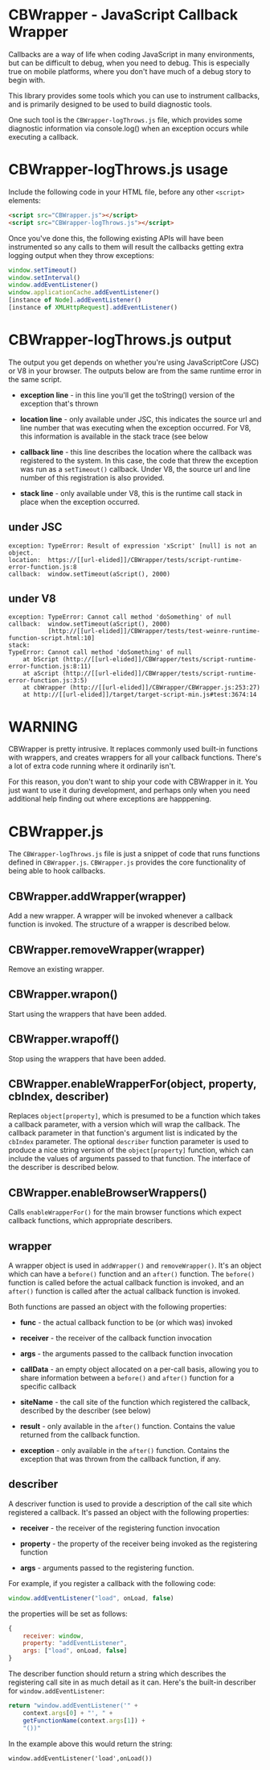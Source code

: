 CBWrapper - JavaScript Callback Wrapper
=======================================

Callbacks are a way of life when coding JavaScript
in many environments, but can be difficult to debug,
when you need to debug.  This is especially true on
mobile platforms, where you don't have much of a 
debug story to begin with.

This library provides some tools which you can use
to instrument callbacks, and is primarily designed
to be used to build diagnostic tools.

One such tool is the `CBWrapper-logThrows.js` file,
which provides some diagnostic information via 
console.log() when an exception occurs while
executing a callback.

CBWrapper-logThrows.js usage
============================

Include the following code in your HTML file, 
before any other `<script>` elements:

```html
<script src="CBWrapper.js"></script>
<script src="CBWrapper-logThrows.js"></script>
```

Once you've done this, the following existing APIs
will have been instrumented so any calls to them
will result the callbacks getting extra logging
output when they throw exceptions:

```javascript
window.setTimeout()
window.setInterval()
window.addEventListener()
window.applicationCache.addEventListener()
[instance of Node].addEventListener()
[instance of XMLHttpRequest].addEventListener()

```

CBWrapper-logThrows.js output
=============================

The output you get depends on whether you're using JavaScriptCore (JSC) or V8 in your
browser.  The outputs below are from the same runtime error in the same script.

* **exception line** - in this line you'll get the toString() version of the exception
that's thrown

* **location line** - only available under JSC, this indicates the source url and
line number that was executing when the exception occurred.  For V8, this information
is available in the stack trace (see below

* **callback line** - this line describes the location where the callback was 
registered to the system.  In this case, the code that threw the exception was
run as a `setTimeout()` callback.  Under V8, the source url and line number of
this registration is also provided.

* **stack line** - only available under V8, this is the runtime call stack in place
when the exception occurred.

under JSC
---------

```
exception: TypeError: Result of expression 'xScript' [null] is not an object.
location:  https://[[url-elided]]/CBWrapper/tests/script-runtime-error-function.js:8
callback:  window.setTimeout(aScript(), 2000)
```


under V8
--------

```
exception: TypeError: Cannot call method 'doSomething' of null
callback:  window.setTimeout(aScript(), 2000) 
           [http://[[url-elided]]/CBWrapper/tests/test-weinre-runtime-function-script.html:10]
stack:
TypeError: Cannot call method 'doSomething' of null
    at bScript (http://[[url-elided]]/CBWrapper/tests/script-runtime-error-function.js:8:11)
    at aScript (http://[[url-elided]]/CBWrapper/tests/script-runtime-error-function.js:3:5)
    at cbWrapper (http://[[url-elided]]/CBWrapper/CBWrapper.js:253:27)
    at http://[[url-elided]]/target/target-script-min.js#test:3674:14
```

WARNING
=======

CBWrapper is pretty intrusive.  It replaces commonly used built-in functions with 
wrappers, and creates wrappers for all your callback functions.  There's a lot
of extra code running where it ordinarily isn't.

For this reason, you don't want to ship your code with CBWrapper in it.  You
just want to use it during development, and perhaps only when you need additional
help finding out where exceptions are happpening.

CBWrapper.js
============

The `CBWrapper-logThrows.js` file is just a snippet of code that runs functions
defined in `CBWrapper.js`.  `CBWrapper.js` provides the core functionality of
being able to hook callbacks.  

CBWrapper.addWrapper(wrapper)
-----------------------------

Add a new wrapper.  A wrapper will be invoked whenever a callback function
is invoked.  The structure of a wrapper is described below.

CBWrapper.removeWrapper(wrapper)
--------------------------------

Remove an existing wrapper.

CBWrapper.wrapon()
------------------

Start using the wrappers that have been added.

CBWrapper.wrapoff()
-------------------

Stop using the wrappers that have been added.


CBWrapper.enableWrapperFor(object, property, cbIndex, describer)
-------------------------------------------------------------

Replaces `object[property]`, which is presumed to be a function
which takes a callback parameter, with a version which will
wrap the callback.  The callback parameter in that function's 
argument list is indicated by the `cbIndex` parameter.  The
optional `describer` function parameter is used to produce a nice
string version of the `object[property]` function, which
can include the values of arguments passed to that function.
The interface of the describer is described below.

CBWrapper.enableBrowserWrappers()
---------------------------------

Calls `enableWrapperFor()` for the main browser functions which expect callback 
functions, which appropriate describers.

wrapper
-------

A wrapper object is used in `addWrapper()` and `removeWrapper()`.  It's an
object which can have a `before()` function and an `after()` function.  The
`before()` function is called before the actual callback function is
invoked, and an `after()` function is called after the actual callback function
is invoked.

Both functions are passed an object with the following properties:

* **func** - the actual callback function to be (or which was) invoked

* **receiver** - the receiver of the callback function invocation

* **args** - the arguments passed to the callback function invocation

* **callData** - an empty object allocated on a per-call basis, allowing
you to share information between a `before()` and `after()` function for
a specific callback

* **siteName** - the call site of the function which registered the
callback, described by the describer (see below)

* **result** - only available in the `after()` function.  Contains the
value returned from the callback function.

* **exception** - only available in the `after()` function.  Contains the
exception that was thrown from the callback function, if any.


describer
---------

A descriver function is used to provide a description of the call site which
registered a callback.  It's passed an object with the following properties:

* **receiver** - the receiver of the registering function invocation

* **property** - the property of the receiver being invoked as the registering
function

* **args** - arguments passed to the registering function.

For example, if you register a callback with the following code:

```javascript
window.addEventListener("load", onLoad, false)

```

the properties will be set as follows:

```javascript
{
    receiver: window,
    property: "addEventListener",
    args: ["load", onLoad, false]
}

```

The describer function should return a string which describes the registering
call site in as much detail as it can.  Here's the built-in describer for
`window.addEventListener`:

```javascript
return "window.addEventListener('" + 
    context.args[0] + "', " + 
    getFunctionName(context.args[1]) + 
    "())"
```

In the example above this would return the string:

```
window.addEventListener('load',onLoad())
```